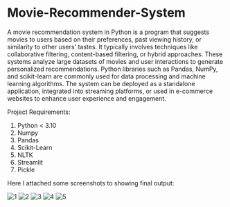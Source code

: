 # Movie-Recommender-System
A movie recommendation system in Python is a program that suggests movies to users based on their preferences, past viewing history, or similarity to other users' tastes. It typically involves techniques like collaborative filtering, content-based filtering, or hybrid approaches. These systems analyze large datasets of movies and user interactions to generate personalized recommendations. Python libraries such as Pandas, NumPy, and scikit-learn are commonly used for data processing and machine learning algorithms. The system can be deployed as a standalone application, integrated into streaming platforms, or used in e-commerce websites to enhance user experience and engagement.

Project Requirements:
1. Python < 3.10
2. Numpy
3. Pandas
4. Scikit-Learn
5. NLTK
6. Streamlit
7. Pickle


Here I attached some screenshots to showing final output: 

![1](https://github.com/saumojitnandy/Movie-Recommender-System/assets/157448757/6e796af4-ed7a-493f-8f66-d2e6ea22b80e)
![2](https://github.com/saumojitnandy/Movie-Recommender-System/assets/157448757/46359538-6f20-4f99-94ab-599a8d7cf58c)
![3](https://github.com/saumojitnandy/Movie-Recommender-System/assets/157448757/e97b5792-32b9-4467-8c5c-87fec4b83167)
![4](https://github.com/saumojitnandy/Movie-Recommender-System/assets/157448757/b9965ad5-bba7-47f4-95fd-fc430a2b7de6)
![5](https://github.com/saumojitnandy/Movie-Recommender-System/assets/157448757/22299c91-60da-4f95-b897-0ed68f3a136b)
